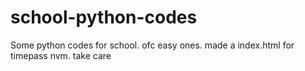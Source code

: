 # school-python-codes
Some python codes for school. ofc easy ones.
made a index.html for timepass nvm. take care

